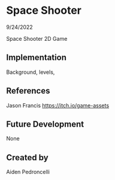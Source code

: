 # Space Shooter

9/24/2022

Space Shooter 2D Game

## Implementation
Background, levels,

## References
Jason Francis
https://itch.io/game-assets

## Future Development
None

## Created by
Aiden Pedroncelli
